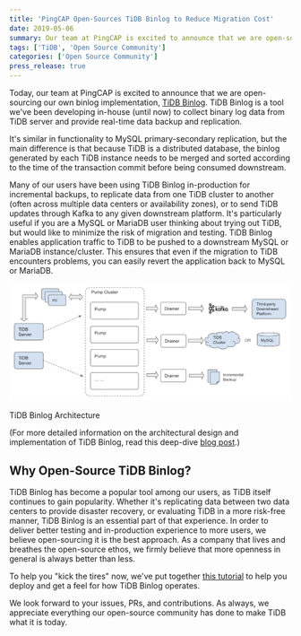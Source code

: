 ```yaml
---
title: 'PingCAP Open-Sources TiDB Binlog to Reduce Migration Cost'
date: 2019-05-06
summary: Our team at PingCAP is excited to announce that we are open-sourcing our own binlog implementation, TiDB Binlog. TiDB Binlog is a tool we've been developing in-house (until now) to collect binary log data from TiDB server and provide real-time data backup and replication.
tags: ['TiDB', 'Open Source Community']
categories: ['Open Source Community']
press_release: true
---
```


Today, our team at PingCAP is excited to announce that we are open-sourcing our own binlog implementation, [TiDB Binlog](https://github.com/pingcap/tidb-binlog). TiDB Binlog is a tool we've been developing in-house (until now) to collect binary log data from TiDB server and provide real-time data backup and replication.

It's similar in functionality to MySQL primary-secondary replication, but the main difference is that because TiDB is a distributed database, the binlog generated by each TiDB instance needs to be merged and sorted according to the time of the transaction commit before being consumed downstream.

Many of our users have been using TiDB Binlog in-production for incremental backups, to replicate data from one TiDB cluster to another (often across multiple data centers or availability zones), or to send TiDB updates through Kafka to any given downstream platform. It's particularly useful if you are a MySQL or MariaDB user thinking about trying out TiDB, but would like to minimize the risk of migration and testing. TiDB Binlog enables application traffic to TiDB to be pushed to a downstream MySQL or MariaDB instance/cluster. This ensures that even if the migration to TiDB encounters problems, you can easily revert the application back to MySQL or MariaDB.

![TiDB Binlog Architecture](media/tidb_binlog_cluster.png)
<div class="caption-center"> TiDB Binlog Architecture </div>

(For more detailed information on the architectural design and implementation of TiDB Binlog, read this deep-dive [blog post](https://pingcap.com/blog/tidb-binlog-architecture-evolution-and-implementation-principles/).)

## Why Open-Source TiDB Binlog?

TiDB Binlog has become a popular tool among our users, as TiDB itself continues to gain popularity. Whether it's replicating data between two data centers to provide disaster recovery, or evaluating TiDB in a more risk-free manner, TiDB Binlog is an essential part of that experience. In order to deliver better testing and in-production experience to more users, we believe open-sourcing it is the best approach. As a company that lives and breathes the open-source ethos, we firmly believe that more openness in general is always better than less.

To help you "kick the tires" now, we've put together [this tutorial](https://pingcap.com/docs/dev/how-to/get-started/tidb-binlog/) to help you deploy and get a feel for how TiDB Binlog operates.

We look forward to your issues, PRs, and contributions. As always, we appreciate everything our open-source community has done to make TiDB what it is today.
